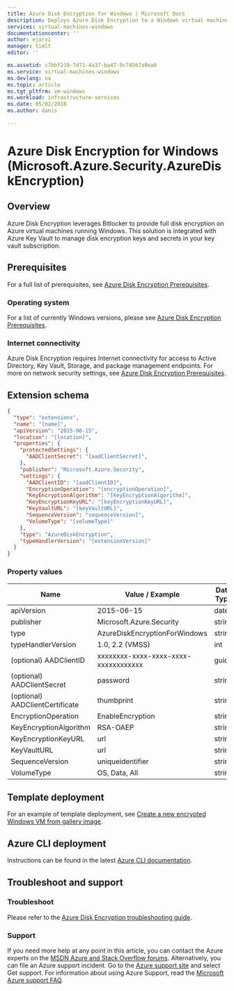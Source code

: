 ```yaml
---
title: Azure Disk Encryption for Windows | Microsoft Docs
description: Deploys Azure Disk Encryption to a Windows virtual machine using a virtual machine extension.
services: virtual-machines-windows 
documentationcenter: ''
author: ejarvi 
manager: timlt 
editor: ''

ms.assetid: c7bbf210-7d71-4a37-ba47-9c74567a9ea6
ms.service: virtual-machines-windows
ms.devlang: na
ms.topic: article
ms.tgt_pltfrm: vm-windows
ms.workload: infrastructure-services
ms.date: 05/02/2018
ms.author: danis

---
```

# Azure Disk Encryption for Windows (Microsoft.Azure.Security.AzureDiskEncryption)

## Overview

Azure Disk Encryption leverages Bitlocker to provide full disk encryption on Azure virtual machines running Windows.  This solution is integrated with Azure Key Vault to manage disk encryption keys and secrets in your key vault subscription. 

## Prerequisites

For a full list of prerequisites, see [Azure Disk Encryption Prerequisites](
https://docs.microsoft.com/en-us/azure/security/azure-security-disk-encryption#prerequisites).

### Operating system

For a list of currently Windows versions, please see [Azure Disk Encryption Prerequisites](https://docs.microsoft.com/en-us/azure/security/azure-security-disk-encryption#prerequisites).

### Internet connectivity

Azure Disk Encryption requires Internet connectivity for access to Active Directory, Key Vault, Storage, and package management endpoints.  For more on network security settings, see [Azure Disk Encryption Prerequisites](
https://docs.microsoft.com/en-us/azure/security/azure-security-disk-encryption#prerequisites).

## Extension schema

```json
{
  "type": "extensions",
  "name": "[name]",
  "apiVersion": "2015-06-15",
  "location": "[location]",
  "properties": {
	"protectedSettings": {
	  "AADClientSecret": "[aadClientSecret]",
	},
	"publisher": "Microsoft.Azure.Security",
	"settings": {
	  "AADClientID": "[aadClientID]",
	  "EncryptionOperation": "[encryptionOperation]",
	  "KeyEncryptionAlgorithm": "[keyEncryptionAlgorithm]",
	  "KeyEncryptionKeyURL": "[keyEncryptionKeyURL]",
	  "KeyVaultURL": "[keyVaultURL]",
	  "SequenceVersion": "sequenceVersion]",
	  "VolumeType": "[volumeType]"
	},
	"type": "AzureDiskEncryption",
	"typeHandlerVersion": "[extensionVersion]"
  }
}
```

### Property values

| Name | Value / Example | Data Type |
| ---- | ---- | ---- |
| apiVersion | 2015-06-15 | date |
| publisher | Microsoft.Azure.Security | string |
| type | AzureDiskEncryptionForWindows| string |
| typeHandlerVersion | 1.0, 2.2 (VMSS) | int |
| (optional) AADClientID | xxxxxxxx-xxxx-xxxx-xxxx-xxxxxxxxxxxx | guid | 
| (optional) AADClientSecret | password | string |
| (optional) AADClientCertificate | thumbprint | string |
| EncryptionOperation | EnableEncryption | string | 
| KeyEncryptionAlgorithm | RSA-OAEP | string |
| KeyEncryptionKeyURL | url | string |
| KeyVaultURL | url | string |
| SequenceVersion | uniqueidentifier | string |
| VolumeType | OS, Data, All | string |

## Template deployment
For an example of template deployment, see [
Create a new encrypted Windows VM from gallery image](https://github.com/Azure/azure-quickstart-templates/tree/master/201-encrypt-create-new-vm-gallery-image).

## Azure CLI deployment

Instructions can be found in the latest [Azure CLI documentation](https://docs.microsoft.com/en-us/cli/azure/vm/encryption?view=azure-cli-latest). 

## Troubleshoot and support

### Troubleshoot

Please refer to the [Azure Disk Encryption troubleshooting guide](https://docs.microsoft.com/en-us/azure/security/azure-security-disk-encryption-tsg).

### Support

If you need more help at any point in this article, you can contact the Azure experts on the [MSDN Azure and Stack Overflow forums](https://azure.microsoft.com/en-us/support/forums/). Alternatively, you can file an Azure support incident. Go to the [Azure support site](https://azure.microsoft.com/en-us/support/options/) and select Get support. For information about using Azure Support, read the [Microsoft Azure support FAQ](https://azure.microsoft.com/en-us/support/faq/).